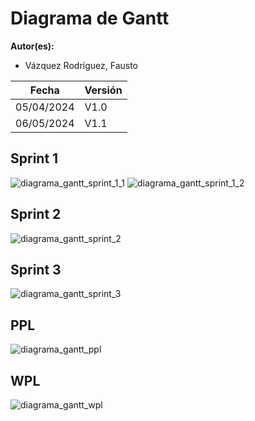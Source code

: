 # Diagrama de Gantt

**Autor(es):**
- Vázquez Rodríguez, Fausto


|**Fecha** |**Versión** |
| - | - |
|05/04/2024|V1.0|
|06/05/2024|V1.1|


## Sprint 1
![diagrama_gantt_sprint_1_1](./img/diagramas-gantt/diagrama_gantt_sprint_1_1.png)
![diagrama_gantt_sprint_1_2](./img/diagramas-gantt/diagrama_gantt_sprint_1_2.png)

## Sprint 2
![diagrama_gantt_sprint_2](./img/diagramas-gantt/diagrama_gantt_sprint_2.png)

## Sprint 3
![diagrama_gantt_sprint_3](./img/diagramas-gantt/diagrama_gantt_sprint_3.png)

## PPL
![diagrama_gantt_ppl](./img/diagramas-gantt/diagrama_gantt_ppl.png)

## WPL
![diagrama_gantt_wpl](./img/diagramas-gantt/diagrama_gantt_wpl.png)